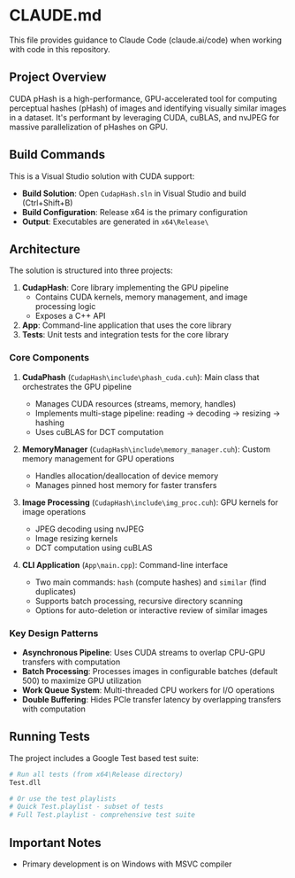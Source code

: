 # CLAUDE.md

This file provides guidance to Claude Code (claude.ai/code) when working with code in this repository.

## Project Overview

CUDA pHash is a high-performance, GPU-accelerated tool for computing perceptual hashes (pHash) of images and identifying visually similar images in a dataset. It's performant by leveraging CUDA, cuBLAS, and nvJPEG for massive parallelization of pHashes on GPU.

## Build Commands

This is a Visual Studio solution with CUDA support:

- **Build Solution**: Open `CudapHash.sln` in Visual Studio and build (Ctrl+Shift+B)
- **Build Configuration**: Release x64 is the primary configuration
- **Output**: Executables are generated in `x64\Release\`

## Architecture

The solution is structured into three projects:
1. **CudapHash**: Core library implementing the GPU pipeline
   - Contains CUDA kernels, memory management, and image processing logic
   - Exposes a C++ API
2. **App**: Command-line application that uses the core library
3. **Tests**: Unit tests and integration tests for the core library

### Core Components

1. **CudaPhash** (`CudapHash\include\phash_cuda.cuh`): Main class that orchestrates the GPU pipeline
   - Manages CUDA resources (streams, memory, handles)
   - Implements multi-stage pipeline: reading → decoding → resizing → hashing
   - Uses cuBLAS for DCT computation

2. **MemoryManager** (`CudapHash\include\memory_manager.cuh`): Custom memory management for GPU operations
   - Handles allocation/deallocation of device memory
   - Manages pinned host memory for faster transfers

3. **Image Processing** (`CudapHash\include\img_proc.cuh`): GPU kernels for image operations
   - JPEG decoding using nvJPEG
   - Image resizing kernels
   - DCT computation using cuBLAS

4. **CLI Application** (`App\main.cpp`): Command-line interface
   - Two main commands: `hash` (compute hashes) and `similar` (find duplicates)
   - Supports batch processing, recursive directory scanning
   - Options for auto-deletion or interactive review of similar images

### Key Design Patterns

- **Asynchronous Pipeline**: Uses CUDA streams to overlap CPU-GPU transfers with computation
- **Batch Processing**: Processes images in configurable batches (default 500) to maximize GPU utilization
- **Work Queue System**: Multi-threaded CPU workers for I/O operations
- **Double Buffering**: Hides PCIe transfer latency by overlapping transfers with computation

## Running Tests

The project includes a Google Test based test suite:

```bash
# Run all tests (from x64\Release directory)
Test.dll

# Or use the test playlists
# Quick Test.playlist - subset of tests
# Full Test.playlist - comprehensive test suite
```

## Important Notes

- Primary development is on Windows with MSVC compiler
